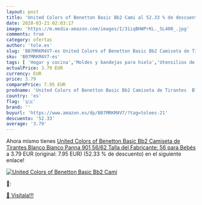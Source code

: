 ```yaml
---
layout: post
title: 'United Colors of Benetton Basic Bb2 Cami al 52.33 % de descuento'
date: 2020-03-21 02:03:17
image: 'https://m.media-amazon.com/images/I/31iqBHWPrKL._SL400_.jpg'
comments: true
category: ofertas
author: 'tole.es'
slug: 'B07MRKM4V7-es United Colors of Benetton Basic Bb2 Camiseta de Tirantes...'
sku: 'B07MRKM4V7-es'
tags: [ 'Hogar y cocina','Moldes y bandejas para hielo','Utensilios de bar','Utensilios de cocina','bebés', ]
actualPrice: 3.79 EUR
currency: EUR
price: 3.79
comparePrice: 7.95 EUR
prodname: 'United Colors of Benetton Basic Bb2 Camiseta de Tirantes  Blanco  Bianco Panna 901   56/62  Talla del Fabricante: 56  para Bebés'
country: 'es'
flag: '🇪🇸'
brand: ''
buyurl: 'https://www.amazon.es/dp/B07MRKM4V7/?tag=tolees-21'
descuento: '52.33'
average: '3.79'
---
```


Ahora mismo tienes [United Colors of Benetton Basic Bb2 Camiseta de Tirantes  Blanco  Bianco Panna 901   56/62  Talla del Fabricante: 56  para Bebés](https://www.amazon.es/dp/B07MRKM4V7/?tag=tolees-21) a 3.79 EUR (original: 7.95 EUR) (52.33 %  de descuento) en el siguiente enlace!

[![United Colors of Benetton Basic Bb2 Cami](https://m.media-amazon.com/images/I/31iqBHWPrKL._SL400_.jpg)](https://www.amazon.es/dp/B07MRKM4V7/?tag=tolees-21)

🔎:


[🛒 Visítala!!!](https://www.amazon.es/dp/B07MRKM4V7/?tag=tolees-21)
